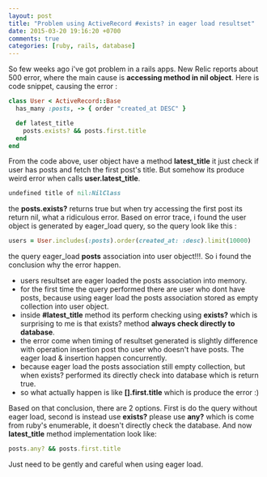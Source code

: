 ```yaml
---
layout: post
title: "Problem using ActiveRecord #exists? in eager load resultset"
date: 2015-03-20 19:16:20 +0700
comments: true
categories: [ruby, rails, database]
---
```

So few weeks ago i've got problem in a rails apps. New Relic reports about 500 error, where the main cause is **accessing method in nil object**. 
Here is code snippet, causing the error :
```ruby
class User < ActiveRecord::Base
  has_many :posts, -> { order "created_at DESC" }

  def latest_title
    posts.exists? && posts.first.title
  end
end
```
From the code above, user object have a method **latest_title** it just check if user has posts and fetch the first post's title. 
But somehow its produce weird error when calls **user.latest_title**.
<!-- MORE -->
```ruby
undefined title of nil:NilClass
```
the **posts.exists?** returns true but when try accessing the first post its return nil, what a ridiculous error. 
Based on error trace, i found the user object is generated by eager_load query, so the query look like this :
```ruby
users = User.includes(:posts).order(created_at: :desc).limit(10000)
```
the query eager_load **posts** association into user object!!!. So i found the conclusion why the error happen.

* users resultset are eager loaded the posts association into memory.
* for the first time the query performed there are user who dont have posts, because using eager load the posts association stored as empty collection into user object.
* inside **#latest_title** method its perform checking using **exists?** which is surprising to me is that exists? method **always check directly to database**.
* the error come when timing of resultset generated is slightly difference with operation insertion post tho user who doesn't have posts. The eager load & insertion happen concurrently.
* because eager load the posts association still empty collection, but when exists? performed its directly check into database which is return true.
* so what actually happen is like **[].first.title** which is produce the error :)

Based on that conclusion, there are 2 options. First is do the query without eager load, second is instead use **exists?** please use **any?** which is come from ruby's enumerable, it doesn't directly check the database. And now **latest_title** method implementation look like:
```ruby
posts.any? && posts.first.title
```
Just need to be gently and careful when using eager load.
